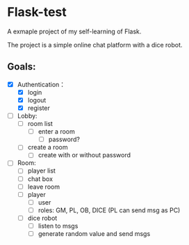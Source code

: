 # Flask-test
A exmaple project of my self-learning of Flask.

The project is a simple online chat platform with a dice robot.

## Goals:
- [x] Authentication： 
  - [x] login
  - [x] logout
  - [x] register
- [ ] Lobby:
  - [ ] room list
    - [ ] enter a room
      - [ ] password?
  - [ ] create a room
    - [ ] create with or without password
- [ ] Room:
  - [ ] player list
  - [ ] chat box
  - [ ] leave room
  - [ ] player
    - [ ] user
    - [ ] roles: GM, PL, OB, DICE (PL can send msg as PC)
  - [ ] dice robot
    - [ ] listen to msgs
    - [ ] generate random value and send msgs
